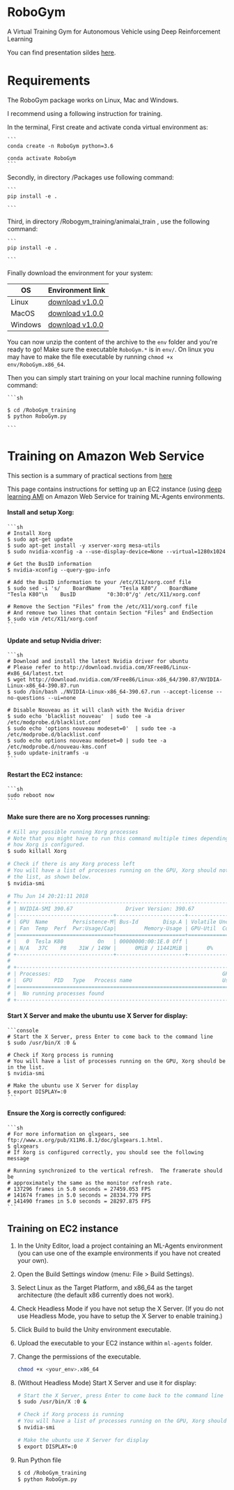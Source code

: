 # RoboGym

A Virtual Training Gym for Autonomous Vehicle using Deep Reinforcement Learning 

You can find presentation sildes [here](https://docs.google.com/presentation/d/1V8KX64MdBqVPu6P0uukhF9grdG7qMSG2hCiIBCJgtTI/edit#slide=id.g649c3cfac8_2_127). 


# Requirements

The RoboGym package works on Linux, Mac and Windows.

I recommend using a following instruction for training. 

In the terminal, First create and activate conda virtual environment as: 

    ```
    conda create -n RoboGym python=3.6
    
    conda activate RoboGym
    ```
Secondly, in directory /Packages use following command:

    ```
    pip install -e .
    
    ```
Third, in directory /Robogym_training/animalai_train , use the following command:

    ```
    pip install -e .
 
    ```

Finally download the environment for your system:

| OS | Environment link |
| --- | --- |
| Linux |  [download v1.0.0](https://drive.google.com/drive/u/0/folders/1D9zrjEp6Z2azDcy4FcOQmr0L-l8e4dhS) |
| MacOS |  [download v1.0.0](https://drive.google.com/drive/u/0/folders/1gcBqT9-5m0STPPncCkz1gDbeQdZ693Wm) |
| Windows | [download v1.0.0](https://drive.google.com/drive/u/0/folders/18KtalJT_bPaTXmUyBAqIl4w8wTzYf8hm)  |


You can now unzip the content of the archive to the `env` folder and you're ready to go! Make sure the executable 
`RoboGym.*` is in `env/`. On linux you may have to make the file executable by running `chmod +x env/RoboGym.x86_64`. 

Then you can simply start training on your local machine running following command:

    
    ```sh
    
    $ cd /RoboGym_training
    $ python RoboGym.py
    
    ```



# Training on Amazon Web Service

This section is a summary of practical sections from [here](https://github.com/Unity-Technologies/ml-agents/blob/master/docs/Training-on-Amazon-Web-Service.md) 

This page contains instructions for setting up an EC2 instance (using [deep learning AMI](https://aws.amazon.com/marketplace/pp/Amazon-Web-Services-Deep-Learning-AMI-with-Source-/B01M0AXXQB) on Amazon Web Service for training ML-Agents environments.



#### Install and setup Xorg:

    ```sh
    # Install Xorg
    $ sudo apt-get update
    $ sudo apt-get install -y xserver-xorg mesa-utils
    $ sudo nvidia-xconfig -a --use-display-device=None --virtual=1280x1024

    # Get the BusID information
    $ nvidia-xconfig --query-gpu-info

    # Add the BusID information to your /etc/X11/xorg.conf file
    $ sudo sed -i 's/    BoardName      "Tesla K80"/    BoardName      "Tesla K80"\n    BusID          "0:30:0"/g' /etc/X11/xorg.conf

    # Remove the Section "Files" from the /etc/X11/xorg.conf file
    # And remove two lines that contain Section "Files" and EndSection
    $ sudo vim /etc/X11/xorg.conf
    ```

#### Update and setup Nvidia driver:

    ```sh
    # Download and install the latest Nvidia driver for ubuntu
    # Please refer to http://download.nvidia.com/XFree86/Linux-#x86_64/latest.txt
    $ wget http://download.nvidia.com/XFree86/Linux-x86_64/390.87/NVIDIA-Linux-x86_64-390.87.run
    $ sudo /bin/bash ./NVIDIA-Linux-x86_64-390.67.run --accept-license --no-questions --ui=none

    # Disable Nouveau as it will clash with the Nvidia driver
    $ sudo echo 'blacklist nouveau'  | sudo tee -a /etc/modprobe.d/blacklist.conf
    $ sudo echo 'options nouveau modeset=0'  | sudo tee -a /etc/modprobe.d/blacklist.conf
    $ sudo echo options nouveau modeset=0 | sudo tee -a /etc/modprobe.d/nouveau-kms.conf
    $ sudo update-initramfs -u
    ```

#### Restart the EC2 instance:

    ```sh
    sudo reboot now
    ```

#### Make sure there are no Xorg processes running:

   ```sh
   # Kill any possible running Xorg processes
   # Note that you might have to run this command multiple times depending on
   # how Xorg is configured.
   $ sudo killall Xorg

   # Check if there is any Xorg process left
   # You will have a list of processes running on the GPU, Xorg should not be in
   # the list, as shown below.
   $ nvidia-smi

   # Thu Jun 14 20:21:11 2018
   # +-----------------------------------------------------------------------------+
   # | NVIDIA-SMI 390.67                 Driver Version: 390.67                    |
   # |-------------------------------+----------------------+----------------------+
   # | GPU  Name        Persistence-M| Bus-Id        Disp.A | Volatile Uncorr. ECC |
   # | Fan  Temp  Perf  Pwr:Usage/Cap|         Memory-Usage | GPU-Util  Compute M. |
   # |===============================+======================+======================|
   # |   0  Tesla K80           On   | 00000000:00:1E.0 Off |                    0 |
   # | N/A   37C    P8    31W / 149W |      0MiB / 11441MiB |      0%      Default |
   # +-------------------------------+----------------------+----------------------+
   #
   # +-----------------------------------------------------------------------------+
   # | Processes:                                                       GPU Memory |
   # |  GPU       PID   Type   Process name                             Usage      |
   # |=============================================================================|
   # |  No running processes found                                                 |
   # +-----------------------------------------------------------------------------+

   ```

#### Start X Server and make the ubuntu use X Server for display:

    ```console
    # Start the X Server, press Enter to come back to the command line
    $ sudo /usr/bin/X :0 &

    # Check if Xorg process is running
    # You will have a list of processes running on the GPU, Xorg should be in the list.
    $ nvidia-smi

    # Make the ubuntu use X Server for display
    $ export DISPLAY=:0
    ```

#### Ensure the Xorg is correctly configured:

    ```sh
    # For more information on glxgears, see ftp://www.x.org/pub/X11R6.8.1/doc/glxgears.1.html.
    $ glxgears
    # If Xorg is configured correctly, you should see the following message

    # Running synchronized to the vertical refresh.  The framerate should be
    # approximately the same as the monitor refresh rate.
    # 137296 frames in 5.0 seconds = 27459.053 FPS
    # 141674 frames in 5.0 seconds = 28334.779 FPS
    # 141490 frames in 5.0 seconds = 28297.875 FPS
    ```   

## Training on EC2 instance

1. In the Unity Editor, load a project containing an ML-Agents environment (you
   can use one of the example environments if you have not created your own).
2. Open the Build Settings window (menu: File > Build Settings).
3. Select Linux as the Target Platform, and x86_64 as the target architecture
(the default x86 currently does not work).
4. Check Headless Mode if you have not setup the X Server. (If you do not use
Headless Mode, you have to setup the X Server to enable training.)
5. Click Build to build the Unity environment executable.
6. Upload the executable to your EC2 instance within `ml-agents` folder.
7. Change the permissions of the executable.

    ```sh
    chmod +x <your_env>.x86_64
    ```
8. (Without Headless Mode) Start X Server and use it for display:

    ```sh
    # Start the X Server, press Enter to come back to the command line
    $ sudo /usr/bin/X :0 &

    # Check if Xorg process is running
    # You will have a list of processes running on the GPU, Xorg should be in the list.
    $ nvidia-smi

    # Make the ubuntu use X Server for display
    $ export DISPLAY=:0

9. Run Python file 
    
    ```sh
    $ cd /RoboGym_training
    $ python RoboGym.py
    ```
   
